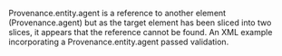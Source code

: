 Provenance.entity.agent is a reference to another element (Provenance.agent) but as the target element has been sliced into two slices, it appears that the reference cannot be found.
An XML example incorporating a Provenance.entity.agent passed validation.
